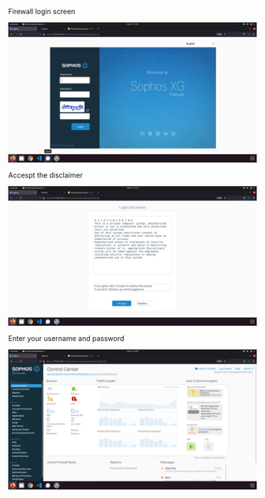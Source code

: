 
Firewall login screen 

![1](login-screen/_1.png)


Accespt the disclaimer

![1](_2.png)


Enter your username and password

![1](login-screen/_3.png)
